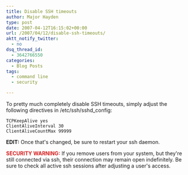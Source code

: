 ```yaml
---
title: Disable SSH timeouts
author: Major Hayden
type: post
date: 2007-04-12T16:15:02+00:00
url: /2007/04/12/disable-ssh-timeouts/
aktt_notify_twitter:
  - no
dsq_thread_id:
  - 3642766550
categories:
  - Blog Posts
tags:
  - command line
  - security

---
```

To pretty much completely disable SSH timeouts, simply adjust the following directives in /etc/ssh/sshd_config:

```
TCPKeepAlive yes
ClientAliveInterval 30
ClientAliveCountMax 99999
```

**EDIT:** Once that's changed, be sure to restart your ssh daemon.

<span style="color: #D42020; font-weight: bold;">SECURITY WARNING:</span> If you remove users from your system, but they're still connected via ssh, their connection may remain open indefinitely. Be sure to check all active ssh sessions after adjusting a user's access.
